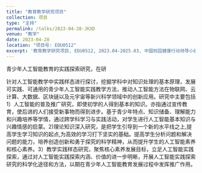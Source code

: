 ```yaml
---
title: "教育教学研究项目"
collection: 项目
type: "主持"
permalink: /talks/2023-04-28-JKXD
venue: "教学"
date: 2023-04-28
location: "项目号: EDU0512"
excerpt: '教育教学研究项目, EDU0512, 2023.04-2025.03, 中国校园健康行动领导小组办公室'
---
```


青少年人工智能教育的实践探索研究，在研

针对人工智能教学中实践样态进行探讨，挖掘学科中对知识处理的基本原理，发展可实践、可通用的青少年人工智能实践教学方法，推动人工智能方法在物联网、云计算、大数据、区块链以及元宇宙等新兴科学领域中的创新应用。研究中主要包括1）人工智能的普及推广研究，即使初学的人得到基本的知识。亦指通过宣传教育，使后进的人们接受新事物而得到进步。基于青少年特点、知识储备、理解能力和兴趣培养等学情，通过跨学科学习与实践活动，对学生进行人工智能基本知识与兴趣情感的启蒙。2)理论知识深入研究，是把学生引导到一个新的水平线之上,提高学生学习知识的起点,为高效的学习打下坚实的基础。提高学生分析问题和解决问题的能力，培养创造创新和勇于探究的科学精神，从而提升学生的人工智能素养和核心素养。3）教学实践样态研究，聚焦核心素养发展目标，立足人工智能实践探索，通过对人工智能实践探索内涵、价值的进一步明晰，开展人工智能实践探索研究的科学化途径和方法，以期在青少年人工智能教育发展过程中发挥推广作用。